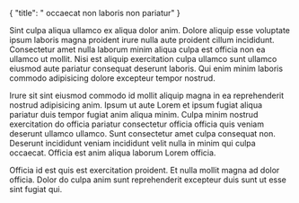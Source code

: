 {
  "title": " occaecat non laboris non pariatur"
}

Sint culpa aliqua ullamco ex aliqua dolor anim. Dolore aliquip esse voluptate ipsum laboris magna proident irure nulla aute proident cillum incididunt. Consectetur amet nulla laborum minim aliqua culpa est officia non ea ullamco ut mollit. Nisi est aliquip exercitation culpa ullamco sunt ullamco eiusmod aute pariatur consequat deserunt laboris. Qui enim minim laboris commodo adipisicing dolore excepteur tempor nostrud.

Irure sit sint eiusmod commodo id mollit aliquip magna in ea reprehenderit nostrud adipisicing anim. Ipsum ut aute Lorem et ipsum fugiat aliqua pariatur duis tempor fugiat anim aliqua minim. Culpa minim nostrud exercitation do officia pariatur consectetur officia officia quis veniam deserunt ullamco ullamco. Sunt consectetur amet culpa consequat non. Deserunt incididunt veniam incididunt velit nulla in minim qui culpa occaecat. Officia est anim aliqua laborum Lorem officia.

Officia id est quis est exercitation proident. Et nulla mollit magna ad dolor officia. Dolor do culpa anim sunt reprehenderit excepteur duis sunt ut esse sint fugiat qui.